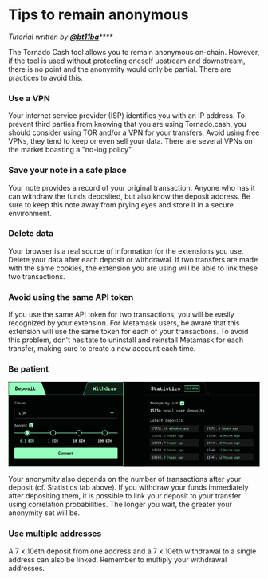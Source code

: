 # Tips to remain anonymous

_Tutorial written by_ [_**@bt11ba**_](https://torn.community/u/bt11ba/)_\*\*\*\*_

The Tornado Cash tool allows you to remain anonymous on-chain. However, if the tool is used without protecting oneself upstream and downstream, there is no point and the anonymity would only be partial. There are practices to avoid this.

### Use a VPN

Your internet service provider \(ISP\) identifies you with an IP address. To prevent third parties from knowing that you are using Tornado.cash, you should consider using TOR and/or a VPN for your transfers. Avoid using free VPNs, they tend to keep or even sell your data. There are several VPNs on the market boasting a "no-log policy".

### Save your note in a safe place

Your note provides a record of your original transaction. Anyone who has it can withdraw the funds deposited, but also know the deposit address. Be sure to keep this note away from prying eyes and store it in a secure environment.

### Delete data

Your browser is a real source of information for the extensions you use. Delete your data after each deposit or withdrawal. If two transfers are made with the same cookies, the extension you are using will be able to link these two transactions.

### Avoid using the same API token

If you use the same API token for two transactions, you will be easily recognized by your extension. For Metamask users, be aware that this extension will use the same token for each of your transactions. To avoid this problem, don't hesitate to uninstall and reinstall Metamask for each transfer, making sure to create a new account each time.

### Be patient

![](.gitbook/assets/ozxj.png)

Your anonymity also depends on the number of transactions after your deposit \(cf. Statistics tab above\). If you withdraw your funds immediately after depositing them, it is possible to link your deposit to your transfer using correlation probabilities. The longer you wait, the greater your anonymity set will be.

### Use multiple addresses

A 7 x 10eth deposit from one address and a 7 x 10eth withdrawal to a single address can also be linked. Remember to multiply your withdrawal addresses.



## 


